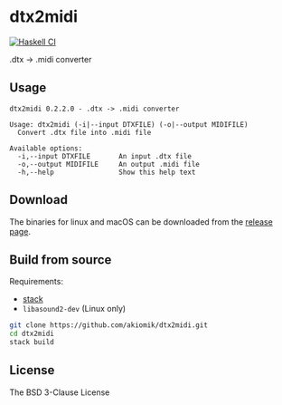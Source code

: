 # dtx2midi

[![Haskell CI](https://github.com/akiomik/dtx2midi/workflows/Haskell%20CI/badge.svg)](https://github.com/akiomik/dtx2midi/actions?query=workflow%3A%22Haskell+CI%22)

.dtx -> .midi converter

## Usage

```
dtx2midi 0.2.2.0 - .dtx -> .midi converter

Usage: dtx2midi (-i|--input DTXFILE) (-o|--output MIDIFILE)
  Convert .dtx file into .midi file

Available options:
  -i,--input DTXFILE       An input .dtx file
  -o,--output MIDIFILE     An output .midi file
  -h,--help                Show this help text
```

## Download

The binaries for linux and macOS can be downloaded from the [release page](https://github.com/akiomik/dtx2midi/releases/latest).

## Build from source

Requirements:

- [stack](https://github.com/commercialhaskell/stack)
- `libasound2-dev` (Linux only)

```bash
git clone https://github.com/akiomik/dtx2midi.git
cd dtx2midi
stack build
```

## License

The BSD 3-Clause License
